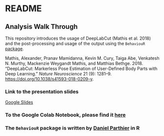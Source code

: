 README
================

## Analysis Walk Through

This repository introduces the usage of DeepLabCut (Mathis et al. 2018)
and the post-processing and usage of the output using the `BehaviouR`
[package](https://github.com/danielparthier/BehaviourAnalysis).

<div id="refs" class="references">

<div id="ref-mathis_deeplabcut_2018">

Mathis, Alexander, Pranav Mamidanna, Kevin M. Cury, Taiga Abe, Venkatesh
N. Murthy, Mackenzie Weygandt Mathis, and Matthias Bethge. 2018.
“DeepLabCut: Markerless Pose Estimation of User-Defined Body Parts
with Deep Learning.” *Nature Neuroscience* 21 (9): 1281–9.
<https://doi.org/10.1038/s41593-018-0209-y>.

</div>

</div>


### Link to the presentation slides
[Google Slides](https://docs.google.com/presentation/d/13C1nwbn8TXCL6q3_OCsfS4dNnhzVyY2tP0sRm6na96g/edit?usp=sharing)


### To the Google Colab Notebook, please find it [here](https://github.com/danielparthier/BehaviourWalkThrough/tree/master/notebooks)

### The `BehaviouR` package is written by [Daniel Parthier](https://github.com/danielparthier) in R

